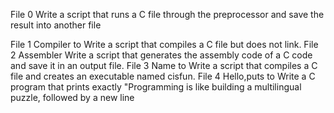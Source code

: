 File 0 Write a script that runs a C file through the preprocessor and save the result into another file	

File 1 Compiler to Write a script that compiles a C file but does not link.
File 2 Assembler Write a script that generates the assembly code of a C code and save it in an output file.
File 3 Name to Write a script that compiles a C file and creates an executable named cisfun.
File 4 Hello,puts to Write a C program that prints exactly "Programming is like building a multilingual puzzle, followed by a new line
